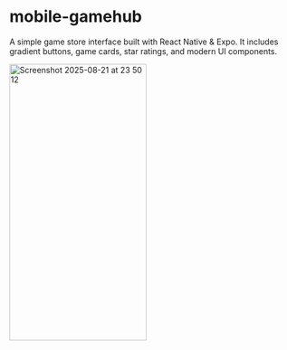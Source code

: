 # mobile-gamehub
A simple game store interface built with React Native &amp; Expo. It includes gradient buttons, game cards, star ratings, and modern UI components.


<img width="242" height="489" alt="Screenshot 2025-08-21 at 23 50 12" src="https://github.com/user-attachments/assets/480514c8-2b31-4d9d-b021-f79a18fda97a" />

